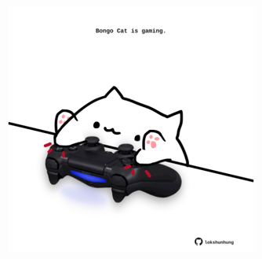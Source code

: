 <!-- built at 08/06/2024, 15:00:48 UTC -->
<p align="center">
  <img width="500" height="500" src="./ReadmeImage.svg">
</p>
